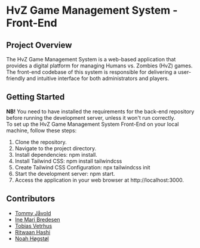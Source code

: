 # HvZ Game Management System - Front-End 

## Project Overview

The HvZ Game Management System is a web-based application that provides a digital platform for managing Humans vs. Zombies (HvZ) games. The front-end codebase of this system is responsible for delivering a user-friendly and intuitive interface for both administrators and players.


## Getting Started
<b>NB!</b> You need to have installed the requirements for the back-end repository before running the development server, unless it won't run correctly. <br>
To set up the HvZ Game Management System Front-End on your local machine, follow these steps:

1. Clone the repository.
2. Navigate to the project directory.
3. Install dependencies: npm install.
4. Install Tailwind CSS: npm install tailwindcss
5. Create Tailwind CSS Configuration: npx tailwindcss init
6. Start the development server: npm start.
7. Access the application in your web browser at http://localhost:3000.

## Contributors
- [Tommy Jåvold](https://github.com/t-lined)
- [Ine Mari Bredesen](https://github.com/inemari)
- [Tobias Vetrhus](https://github.com/TobiasVetrhus)
- [Ritwaan Hashi](https://github.com/Ritwaan)
- [Noah Høgstøl](https://github.com/Nuuah)
